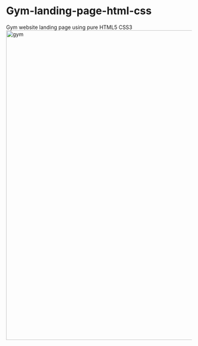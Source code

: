 # Gym-landing-page-html-css
Gym website landing page using pure HTML5 CSS3
<img width="839" alt="gym" src="https://user-images.githubusercontent.com/75466537/163483070-98e33ab8-f786-4e33-b52a-fdd3649f3310.PNG">
